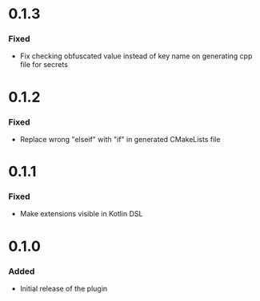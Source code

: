 # 0.1.3

### Fixed
- Fix checking obfuscated value instead of key name on generating cpp file for secrets

# 0.1.2

### Fixed
- Replace wrong "elseif" with "if" in generated CMakeLists file

# 0.1.1

### Fixed
- Make extensions visible in Kotlin DSL

# 0.1.0

### Added
- Initial release of the plugin
